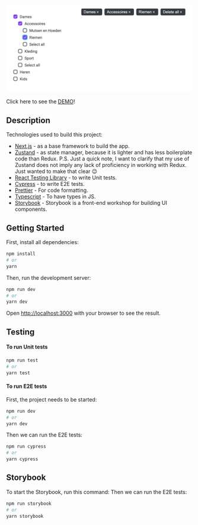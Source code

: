 ![Preview](./preview.png)

Click here to see the [DEMO](https://categories-lemon.vercel.app/)!

## Description

Technologies used to build this project:

-   [Next.js](https://nextjs.org/) - as a base framework to build the app.
-   [Zustand](https://github.com/pmndrs/zustand) - as state manager, because it is lighter and has less boilerplate code than Redux.
    P.S. Just a quick note, I want to clarify that my use of Zustand does not imply any lack of proficiency in working with Redux. Just wanted to make that clear 😉
-   [React Testing Library](https://testing-library.com/) - to write Unit tests.
-   [Cypress](https://www.cypress.io/) - to write E2E tests.
-   [Prettier](https://prettier.io/) - For code formatting.
-   [Typescript](https://www.typescriptlang.org/) - To have types in JS.
-   [Storybook](https://storybook.js.org/) - Storybook is a front-end workshop for building UI components.

## Getting Started

First, install all dependencies:

```bash
npm install
# or
yarn
```

Then, run the development server:

```bash
npm run dev
# or
yarn dev
```

Open [http://localhost:3000](http://localhost:3000) with your browser to see the result.

## Testing

#### To run Unit tests

```bash
npm run test
# or
yarn test
```

#### To run E2E tests

First, the project needs to be started:

```bash
npm run dev
# or
yarn dev
```

Then we can run the E2E tests:

```bash
npm run cypress
# or
yarn cypress
```

## Storybook

To start the Storybook, run this command:
Then we can run the E2E tests:

```bash
npm run storybook
# or
yarn storybook
```
